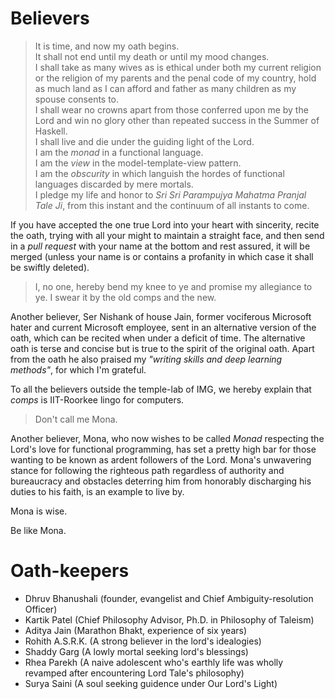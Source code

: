 # Believers

> It is time, and now my oath begins.<br>
It shall not end until my death or until my mood changes.<br>
I shall take as many wives as is ethical under both my current religion or the religion of my parents and the penal code of my country, hold as much land as I can afford and father as many children as my spouse consents to.<br>
I shall wear no crowns apart from those conferred upon me by the Lord and win no glory other than repeated success in the Summer of Haskell.<br>
I shall live and die under the guiding light of the Lord.<br>
I am the _monad_ in a functional language.<br>
I am the _view_ in the model-template-view pattern.<br>
I am the _obscurity_ in which languish the hordes of functional languages discarded by mere mortals.<br>
I pledge my life and honor to _Sri Sri Parampujya Mahatma Pranjal Tale Ji_, from this instant and the continuum of all instants to come.

If you have accepted the one true Lord into your heart with sincerity, recite the oath, trying with all your might to maintain a straight face, and then send in a _pull request_ with your name at the bottom and rest assured, it will be merged (unless your name is or contains a profanity in which case it shall be swiftly deleted).

> I, no one, hereby bend my knee to ye and promise my allegiance to ye. I swear it by the old comps and the new.

Another believer, Ser Nishank of house Jain, former vociferous Microsoft hater and current Microsoft employee, sent in an alternative version of the oath, which can be recited when under a deficit of time. The alternative oath is terse and concise but is true to the spirit of the original oath. Apart from the oath he also praised my _"writing skills and deep learning methods"_, for which I'm grateful.

To all the believers outside the temple-lab of IMG, we hereby explain that _comps_ is IIT-Roorkee lingo for computers.

> Don't call me Mona.

Another believer, Mona, who now wishes to be called _Monad_ respecting the Lord's love for functional programming, has set a pretty high bar for those wanting to be known as ardent followers of the Lord. Mona's unwavering stance for following the righteous path regardless of authority and bureaucracy and obstacles deterring him from honorably discharging his duties to his faith, is an example to live by.

Mona is wise.

Be like Mona.  

# Oath-keepers

- Dhruv Bhanushali (founder, evangelist and Chief Ambiguity-resolution Officer)
- Kartik Patel (Chief Philosophy Advisor, Ph.D. in Philosophy of Taleism)
- Aditya Jain (Marathon Bhakt, experience of six years)
- Rohith A.S.R.K. (A strong believer in the lord's idealogies)
- Shaddy Garg (A lowly mortal seeking lord's blessings)
- Rhea Parekh (A naive adolescent who's earthly life was wholly revamped after encountering Lord Tale's philosophy) 
- Surya Saini (A soul seeking guidence under Our Lord's Light)
